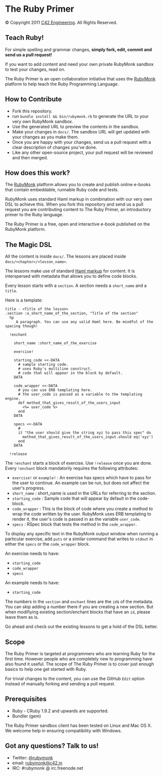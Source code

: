 # The Ruby Primer

© Copyright 2011 [C42 Engineering][]. All Rights Reserved.

## Teach Ruby!

For simple spelling and grammar changes, <strong>simply fork, edit, commit and send us a pull request!</strong>

If you want to add content and need your own private RubyMonk sandbox to test your changes, read on.

The Ruby Primer is an open collaboration initiative that uses the [RubyMonk][] platform to help teach the Ruby Programming Language.

## How to Contribute

- Fork this repository.
- run `bundle install && bin/rubymonk.rb` to generate the URL to your very own RubyMonk sandbox.
- Use the generated URL to preview the contents in the sandbox.
- Make your changes in `docs/`. The sandbox URL will get updated with your changes as you make them.
- Once you are happy with your changes, send us a pull request with a clear description of changes you've done.
- Like any other open-source project, your pull request will be reviewed and then merged.

## How does this work?

The [RubyMonk][] platform allows you to create and publish online e-books that contain embeddable, runnable Ruby code and tests.

RubyMonk uses standard Haml markup in combination with our very own DSL to achieve this. When you fork this repository and send us a pull request you are contributing content to The Ruby Primer, an introductory primer to the Ruby language.

The Ruby Primer is a free, open and interactive e-book published on the RubyMonk platform.

## The Magic DSL

All the content is inside `docs/`.
The lessons are placed inside `docs/<chapter>/<lesson_name>`.

The lessons make use of standard [Haml markup][] for content. It is interspersed with metadata that allows you to define code blocks.

Every lesson starts with a `section`. A section needs a `short_name` and a `title`. 

Here is a template:

    title - <Title of the lesson>
    .section :a_short_name_of_the_section, "Title of the section"
      %p
         A paragraph. You can use any valid Haml here. Be mindful of the spacing though!

      !enchant
      
        short_name :short_name_of_the_exercise
        
        exercise!
        
        starting_code <<-DATA
          # sample starting code.
          # uses Ruby's multiline construct.
          # code that will appear in the block by default.
        DATA
        
        code_wrapper <<-DATA
          # you can use ERB templating here.
          # the user_code is passed as a variable to the templating engine.
          def method_that_gives_result_of_the_users_input
            <%= user_code %>
          end
        DATA
        
        specs <<-DATA
          #
          it "the user should give the string xyz to pass this spec" do
            method_that_gives_result_of_the_users_input.should eq('xyz')
          end
        DATA
        
      !release

The `!enchant` starts a block of exercise. Use `!release` once you are done. Every `!enchant` block mandatorily requires the following attributes:

- `exercise!` or `example!` : An exercise has specs which have to pass for the user to continue. An example can be run, but does not affect the user's progress.
- `short_name` : short_name is used in the URLs for referring to the section.
- `starting_code` : Sample code that will appear by default in the code-block.
- `code_wrapper` : This is the block of code where you create a method to wrap the code
 written by the user. RubyMonk uses ERB templating to render it, the user's code is passed in as the variable `user_code`.
- `specs` : RSpec block that tests the method in the `code_wrapper`.

To display any specific text in the RubyMonk output window when running a particular exercise, 
add `puts` or a similar command that writes to `stdout` in either the `specs` or the `code_wrapper` block. 

An exercise needs to have:

- `starting_code`
- `code_wrapper`
- `specs`

An example needs to have:

- `starting_code`

The numbers in the `section` and `enchant` lines are the `id`s of the metadata. You can skip adding a number there if you are creating a new section. But when modifiying existing section/enchant blocks that have an `id`, please leave them as is.

Go ahead and check out the existing lessons to get a hold of the DSL better.

## Scope

The Ruby Primer is targeted at programmers who are learning Ruby for the first time. However people who are completely new to programming have also found it useful. The scope of The Ruby Primer is to cover just enough basics to help one get started with Ruby.

For trivial changes to the content, you can use the GitHub `Edit` option instead of manually forking and sending a pull request.

## Prerequisites

- Ruby - CRuby 1.9.2 and upwards are supported.
- Bundler (gem)

The Ruby Primer sandbox client has been tested on Linux and Mac OS X. We welcome help in ensuring compatibility with Windows.

## Got any questions? Talk to us!

- Twitter: [@rubymonk](http://twitter.com/#!/rubymonk 'RubyMonk')
- email: [rubymonk@c42.in](mailto:rubymonk@c42.in)
- IRC: #rubymonk @ irc.freenode.net

[RubyMonk]: http://rubymonk.com
[C42 Engineering]: http://c42.in
[Haml markup]: http://haml-lang.com/docs/yardoc/file.HAML_REFERENCE.html
